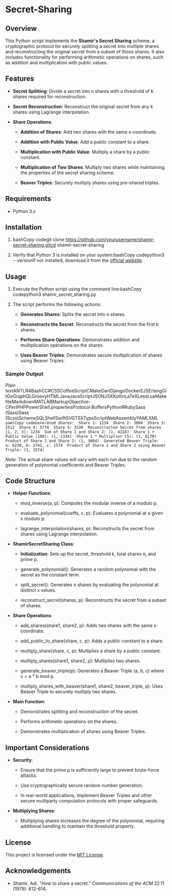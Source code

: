 # Secret-Sharing

Overview
--------

This Python script implements the **Shamir's Secret Sharing** scheme, a cryptographic protocol for securely splitting a secret into multiple shares and reconstructing the original secret from a subset of those shares. It also includes functionality for performing arithmetic operations on shares, such as addition and multiplication with public values.

Features
--------

*   **Secret Splitting**: Divide a secret into n shares with a threshold of k shares required for reconstruction.
    
*   **Secret Reconstruction**: Reconstruct the original secret from any k shares using Lagrange interpolation.
    
*   **Share Operations**:
    
    *   **Addition of Shares**: Add two shares with the same x-coordinate.
        
    *   **Addition with Public Value**: Add a public constant to a share.
        
    *   **Multiplication with Public Value**: Multiply a share by a public constant.
        
    *   **Multiplication of Two Shares**: Multiply two shares while maintaining the properties of the secret sharing scheme.
        
    *   **Beaver Triples**: Securely multiply shares using pre-shared triples.
        

Requirements
------------

*   Python 3.x
    

Installation
------------

1.  bashCopy codegit clone https://github.com/yourusername/shamir-secret-sharing.gitcd shamir-secret-sharing
    
2.  Verify that Python 3 is installed on your system:bashCopy codepython3 --versionIf not installed, download it from the [official website](https://www.python.org/downloads/).
    

Usage
-----

1.  Execute the Python script using the command line:bashCopy codepython3 shamir\_secret\_sharing.py
    
2.  The script performs the following actions:
    
    *   **Generates Shares**: Splits the secret into n shares.
        
    *   **Reconstructs the Secret**: Reconstructs the secret from the first k shares.
        
    *   **Performs Share Operations**: Demonstrates addition and multiplication operations on the shares.
        
    *   **Uses Beaver Triples**: Demonstrates secure multiplication of shares using Beaver Triples.
        

### Sample Output

Plain textANTLR4BashCC#CSSCoffeeScriptCMakeDartDjangoDockerEJSErlangGitGoGraphQLGroovyHTMLJavaJavaScriptJSONJSXKotlinLaTeXLessLuaMakefileMarkdownMATLABMarkupObjective-CPerlPHPPowerShell.propertiesProtocol BuffersPythonRRubySass (Sass)Sass (Scss)SchemeSQLShellSwiftSVGTSXTypeScriptWebAssemblyYAMLXML`   yamlCopy codeGenerated Shares:  Share 1: 1234  Share 2: 3084  Share 3: 2512  Share 4: 5774  Share 5: 3530  Reconstructed Secret from shares [1, 2, 3]: 1234  Sum of Share 1 and Share 2: (1, 4318)  Share 1 + Public Value (100): (1, 1334)  Share 1 * Multiplier (5): (1, 6170)  Product of Share 1 and Share 2: (1, 3084)  Generated Beaver Triple:  a: 6230, b: 2741, c: 1574  Product of Share 1 and Share 2 using Beaver Triple: (1, 1574)   `

_Note_: The actual share values will vary with each run due to the random generation of polynomial coefficients and Beaver Triples.

Code Structure
--------------

*   **Helper Functions**:
    
    *   mod\_inverse(a, p): Computes the modular inverse of a modulo p.
        
    *   evaluate\_polynomial(coeffs, x, p): Evaluates a polynomial at a given x modulo p.
        
    *   lagrange\_interpolation(shares, p): Reconstructs the secret from shares using Lagrange interpolation.
        
*   **ShamirSecretSharing Class**:
    
    *   **Initialization**: Sets up the secret, threshold k, total shares n, and prime p.
        
    *   generate\_polynomial(): Generates a random polynomial with the secret as the constant term.
        
    *   split\_secret(): Generates n shares by evaluating the polynomial at distinct x values.
        
    *   reconstruct\_secret(shares, p): Reconstructs the secret from a subset of shares.
        
*   **Share Operations**:
    
    *   add\_shares(share1, share2, p): Adds two shares with the same x-coordinate.
        
    *   add\_public\_to\_share(share, c, p): Adds a public constant to a share.
        
    *   multiply\_share(share, c, p): Multiplies a share by a public constant.
        
    *   multiply\_shares(share1, share2, p): Multiplies two shares.
        
    *   generate\_beaver\_triple(p): Generates a Beaver Triple (a, b, c) where c = a \* b mod p.
        
    *   multiply\_shares\_with\_beaver(share1, share2, beaver\_triple, p): Uses Beaver Triple to securely multiply two shares.
        
*   **Main Function**:
    
    *   Demonstrates splitting and reconstruction of the secret.
        
    *   Performs arithmetic operations on the shares.
        
    *   Demonstrates multiplication of shares using Beaver Triples.
        

Important Considerations
------------------------

*   **Security**:
    
    *   Ensure that the prime p is sufficiently large to prevent brute-force attacks.
        
    *   Use cryptographically secure random number generation.
        
    *   In real-world applications, implement Beaver Triples and other secure multiparty computation protocols with proper safeguards.
        
*   **Multiplying Shares**:
    
    *   Multiplying shares increases the degree of the polynomial, requiring additional handling to maintain the threshold property.
        

License
-------

This project is licensed under the [MIT License](LICENSE).

Acknowledgements
----------------

*   Shamir, Adi. "How to share a secret." _Communications of the ACM_ 22.11 (1979): 612-614.

